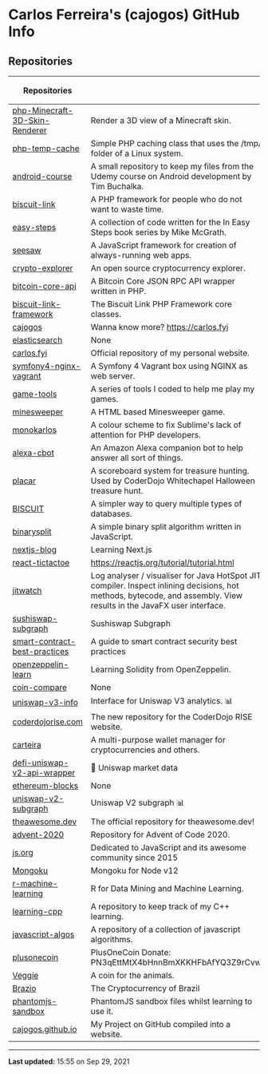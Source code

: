 # Carlos Ferreira's (cajogos) GitHub Info 
## Repositories

| Repositories | | ⭐ Stars | 📚 Forks | 👀 Watchers |
|---|---|:---:|:---:|:---:|
|[php-Minecraft-3D-Skin-Renderer](https://github.com/cajogos/php-Minecraft-3D-Skin-Renderer)|Render a 3D view of a Minecraft skin.|10|5|10|
|[php-temp-cache](https://github.com/cajogos/php-temp-cache)|Simple PHP caching class that uses the /tmp/ folder of a Linux system.|5|0|5|
|[android-course](https://github.com/cajogos/android-course)|A small repository to keep my files from the Udemy course on Android development by Tim Buchalka.|4|2|4|
|[biscuit-link](https://github.com/cajogos/biscuit-link)|A PHP framework for people who do not want to waste time.|3|4|3|
|[easy-steps](https://github.com/cajogos/easy-steps)|A collection of code written for the In Easy Steps book series by Mike McGrath.|3|0|3|
|[seesaw](https://github.com/cajogos/seesaw)|A JavaScript framework for creation of always-running web apps.|3|1|3|
|[crypto-explorer](https://github.com/cajogos/crypto-explorer)|An open source cryptocurrency explorer.|3|0|3|
|[bitcoin-core-api](https://github.com/cajogos/bitcoin-core-api)|A Bitcoin Core JSON RPC API wrapper written in PHP.|2|1|2|
|[biscuit-link-framework](https://github.com/cajogos/biscuit-link-framework)|The Biscuit Link PHP Framework core classes.|2|1|2|
|[cajogos](https://github.com/cajogos/cajogos)|Wanna know more? https://carlos.fyi|1|0|1|
|[elasticsearch](https://github.com/cajogos/elasticsearch)|None|1|0|1|
|[carlos.fyi](https://github.com/cajogos/carlos.fyi)|Official repository of my personal website.|1|1|1|
|[symfony4-nginx-vagrant](https://github.com/cajogos/symfony4-nginx-vagrant)|A Symfony 4 Vagrant box using NGINX as web server.|1|0|1|
|[game-tools](https://github.com/cajogos/game-tools)|A series of tools I coded to help me play my games.|1|0|1|
|[minesweeper](https://github.com/cajogos/minesweeper)|A HTML based Minesweeper game.|1|0|1|
|[monokarlos](https://github.com/cajogos/monokarlos)|A colour scheme to fix Sublime's lack of attention for PHP developers.|1|0|1|
|[alexa-cbot](https://github.com/cajogos/alexa-cbot)|An Amazon Alexa companion bot to help answer all sort of things.|1|0|1|
|[placar](https://github.com/cajogos/placar)|A scoreboard system for treasure hunting. Used by CoderDojo Whitechapel Halloween treasure hunt.|1|1|1|
|[BISCUIT](https://github.com/cajogos/BISCUIT)|A simpler way to query multiple types of databases.|1|1|1|
|[binarysplit](https://github.com/cajogos/binarysplit)|A simple binary split algorithm written in JavaScript.|1|0|1|
|[nextjs-blog](https://github.com/cajogos/nextjs-blog)|Learning Next.js|0|0|0|
|[react-tictactoe](https://github.com/cajogos/react-tictactoe)|https://reactjs.org/tutorial/tutorial.html|0|0|0|
|[jitwatch](https://github.com/cajogos/jitwatch)|Log analyser / visualiser for Java HotSpot JIT compiler. Inspect inlining decisions, hot methods, bytecode, and assembly. View results in the JavaFX user interface.|0|0|0|
|[sushiswap-subgraph](https://github.com/cajogos/sushiswap-subgraph)|Sushiswap Subgraph |0|0|0|
|[smart-contract-best-practices](https://github.com/cajogos/smart-contract-best-practices)|A guide to smart contract security best practices|0|0|0|
|[openzeppelin-learn](https://github.com/cajogos/openzeppelin-learn)|Learning Solidity from OpenZeppelin.|0|0|0|
|[coin-compare](https://github.com/cajogos/coin-compare)|None|0|0|0|
|[uniswap-v3-info](https://github.com/cajogos/uniswap-v3-info)|Interface for Uniswap V3 analytics. 📊|0|0|0|
|[coderdojorise.com](https://github.com/cajogos/coderdojorise.com)|The new repository for the CoderDojo RISE website.|0|0|0|
|[carteira](https://github.com/cajogos/carteira)|A multi-purpose wallet manager for cryptocurrencies and others.|0|2|0|
|[defi-uniswap-v2-api-wrapper](https://github.com/cajogos/defi-uniswap-v2-api-wrapper)|🔮 Uniswap market data|0|0|0|
|[ethereum-blocks](https://github.com/cajogos/ethereum-blocks)|None|0|0|0|
|[uniswap-v2-subgraph](https://github.com/cajogos/uniswap-v2-subgraph)|Uniswap V2 subgraph 📊|0|0|0|
|[theawesome.dev](https://github.com/cajogos/theawesome.dev)|The official repository for theawesome.dev!|0|0|0|
|[advent-2020](https://github.com/cajogos/advent-2020)|Repository for Advent of Code 2020.|0|0|0|
|[js.org](https://github.com/cajogos/js.org)|Dedicated to JavaScript and its awesome community since 2015 |0|0|0|
|[Mongoku](https://github.com/cajogos/Mongoku)|Mongoku for Node v12|0|0|0|
|[r-machine-learning](https://github.com/cajogos/r-machine-learning)|R for Data Mining and Machine Learning.|0|0|0|
|[learning-cpp](https://github.com/cajogos/learning-cpp)|A repository to keep track of my C++ learning.|0|0|0|
|[javascript-algos](https://github.com/cajogos/javascript-algos)|A repository of a collection of javascript algorithms.|0|0|0|
|[plusonecoin](https://github.com/cajogos/plusonecoin)|PlusOneCoin Donate: PN3qEttMtX4bHnnBmXKKHFbAfYQ3Z9rCvw|0|0|0|
|[Veggie](https://github.com/cajogos/Veggie)|A coin for the animals.|0|0|0|
|[Brazio](https://github.com/cajogos/Brazio)|The Cryptocurrency of Brazil|0|0|0|
|[phantomjs-sandbox](https://github.com/cajogos/phantomjs-sandbox)|PhantomJS sandbox files whilst learning to use it.|0|0|0|
|[cajogos.github.io](https://github.com/cajogos/cajogos.github.io)|My Project on GitHub compiled into a website.|0|0|0|

---
**Last updated:** 15:55 on Sep 29, 2021

